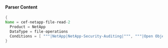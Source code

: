 #### Parser Content
```Java
{
Name = cef-netapp-file-read-2
  Product = NetApp
  DataType = file-operations
  Conditions = [ """|NetApp|NetApp-Security-Auditing|""", """|Open Object|""" ]
}
```
